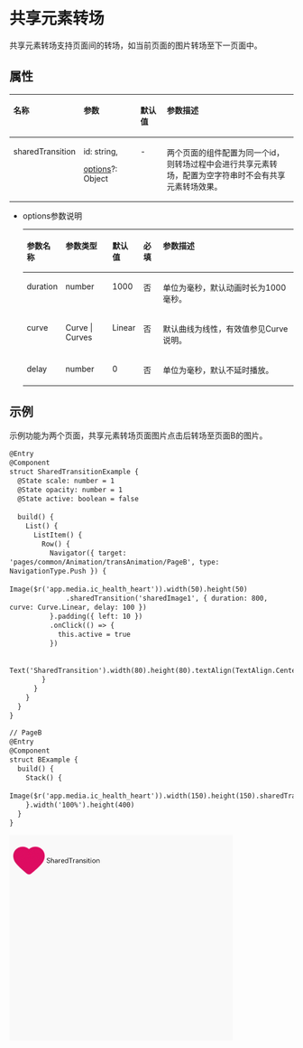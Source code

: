 # 共享元素转场<a name="ZH-CN_TOPIC_0000001166727423"></a>

共享元素转场支持页面间的转场，如当前页面的图片转场至下一页面中。

## 属性<a name="section35901546194017"></a>

<a name="table10667105011521"></a>
<table><thead align="left"><tr id="row373545015217"><th class="cellrowborder" valign="top" width="17.24%" id="mcps1.1.5.1.1"><p id="p19735175011522"><a name="p19735175011522"></a><a name="p19735175011522"></a>名称</p>
</th>
<th class="cellrowborder" valign="top" width="20.880000000000003%" id="mcps1.1.5.1.2"><p id="p7735175085210"><a name="p7735175085210"></a><a name="p7735175085210"></a>参数</p>
</th>
<th class="cellrowborder" valign="top" width="9.91%" id="mcps1.1.5.1.3"><p id="p2735350115217"><a name="p2735350115217"></a><a name="p2735350115217"></a>默认值</p>
</th>
<th class="cellrowborder" valign="top" width="51.970000000000006%" id="mcps1.1.5.1.4"><p id="p10735135018523"><a name="p10735135018523"></a><a name="p10735135018523"></a>参数描述</p>
</th>
</tr>
</thead>
<tbody><tr id="row8735115014526"><td class="cellrowborder" valign="top" width="17.24%" headers="mcps1.1.5.1.1 "><p id="p77355509528"><a name="p77355509528"></a><a name="p77355509528"></a>sharedTransition</p>
</td>
<td class="cellrowborder" valign="top" width="20.880000000000003%" headers="mcps1.1.5.1.2 "><p id="p0573102927"><a name="p0573102927"></a><a name="p0573102927"></a>id: string,</p>
<p id="p1536984417195"><a name="p1536984417195"></a><a name="p1536984417195"></a><a href="#li12109141415716">options</a>?: Object</p>
</td>
<td class="cellrowborder" valign="top" width="9.91%" headers="mcps1.1.5.1.3 "><p id="p1373516508529"><a name="p1373516508529"></a><a name="p1373516508529"></a>-</p>
</td>
<td class="cellrowborder" valign="top" width="51.970000000000006%" headers="mcps1.1.5.1.4 "><p id="p6735650155210"><a name="p6735650155210"></a><a name="p6735650155210"></a>两个页面的组件配置为同一个id，则转场过程中会进行共享元素转场，配置为空字符串时不会有共享元素转场效果。</p>
</td>
</tr>
</tbody>
</table>

-   <a name="li12109141415716"></a>options参数说明

    <a name="table46771650145219"></a>
    <table><thead align="left"><tr id="row13735125055220"><th class="cellrowborder" valign="top" width="13.309999999999999%" id="mcps1.1.6.1.1"><p id="p273585095220"><a name="p273585095220"></a><a name="p273585095220"></a>参数名称</p>
    </th>
    <th class="cellrowborder" valign="top" width="17.59%" id="mcps1.1.6.1.2"><p id="p773525012528"><a name="p773525012528"></a><a name="p773525012528"></a>参数类型</p>
    </th>
    <th class="cellrowborder" valign="top" width="8.99%" id="mcps1.1.6.1.3"><p id="p11735205035220"><a name="p11735205035220"></a><a name="p11735205035220"></a>默认值</p>
    </th>
    <th class="cellrowborder" valign="top" width="7.340000000000001%" id="mcps1.1.6.1.4"><p id="p137357503523"><a name="p137357503523"></a><a name="p137357503523"></a>必填</p>
    </th>
    <th class="cellrowborder" valign="top" width="52.769999999999996%" id="mcps1.1.6.1.5"><p id="p9736250195214"><a name="p9736250195214"></a><a name="p9736250195214"></a>参数描述</p>
    </th>
    </tr>
    </thead>
    <tbody><tr id="row1736115045217"><td class="cellrowborder" valign="top" width="13.309999999999999%" headers="mcps1.1.6.1.1 "><p id="p117364507524"><a name="p117364507524"></a><a name="p117364507524"></a>duration</p>
    </td>
    <td class="cellrowborder" valign="top" width="17.59%" headers="mcps1.1.6.1.2 "><p id="p17736950105212"><a name="p17736950105212"></a><a name="p17736950105212"></a>number</p>
    </td>
    <td class="cellrowborder" valign="top" width="8.99%" headers="mcps1.1.6.1.3 "><p id="p473616508525"><a name="p473616508525"></a><a name="p473616508525"></a>1000</p>
    </td>
    <td class="cellrowborder" valign="top" width="7.340000000000001%" headers="mcps1.1.6.1.4 "><p id="p17361250135213"><a name="p17361250135213"></a><a name="p17361250135213"></a>否</p>
    </td>
    <td class="cellrowborder" valign="top" width="52.769999999999996%" headers="mcps1.1.6.1.5 "><p id="p57361506525"><a name="p57361506525"></a><a name="p57361506525"></a>单位为毫秒，默认动画时长为1000毫秒。</p>
    </td>
    </tr>
    <tr id="row873625025217"><td class="cellrowborder" valign="top" width="13.309999999999999%" headers="mcps1.1.6.1.1 "><p id="p4736165095217"><a name="p4736165095217"></a><a name="p4736165095217"></a>curve</p>
    </td>
    <td class="cellrowborder" valign="top" width="17.59%" headers="mcps1.1.6.1.2 "><p id="p1973614508526"><a name="p1973614508526"></a><a name="p1973614508526"></a>Curve | Curves</p>
    </td>
    <td class="cellrowborder" valign="top" width="8.99%" headers="mcps1.1.6.1.3 "><p id="p1773617505529"><a name="p1773617505529"></a><a name="p1773617505529"></a>Linear</p>
    </td>
    <td class="cellrowborder" valign="top" width="7.340000000000001%" headers="mcps1.1.6.1.4 "><p id="p27361050135213"><a name="p27361050135213"></a><a name="p27361050135213"></a>否</p>
    </td>
    <td class="cellrowborder" valign="top" width="52.769999999999996%" headers="mcps1.1.6.1.5 "><p id="p7736175016521"><a name="p7736175016521"></a><a name="p7736175016521"></a>默认曲线为线性，有效值参见Curve说明。</p>
    </td>
    </tr>
    <tr id="row1473615015525"><td class="cellrowborder" valign="top" width="13.309999999999999%" headers="mcps1.1.6.1.1 "><p id="p19736250175212"><a name="p19736250175212"></a><a name="p19736250175212"></a>delay</p>
    </td>
    <td class="cellrowborder" valign="top" width="17.59%" headers="mcps1.1.6.1.2 "><p id="p07361950105215"><a name="p07361950105215"></a><a name="p07361950105215"></a>number</p>
    </td>
    <td class="cellrowborder" valign="top" width="8.99%" headers="mcps1.1.6.1.3 "><p id="p9736950185217"><a name="p9736950185217"></a><a name="p9736950185217"></a>0</p>
    </td>
    <td class="cellrowborder" valign="top" width="7.340000000000001%" headers="mcps1.1.6.1.4 "><p id="p1473618508529"><a name="p1473618508529"></a><a name="p1473618508529"></a>否</p>
    </td>
    <td class="cellrowborder" valign="top" width="52.769999999999996%" headers="mcps1.1.6.1.5 "><p id="p1173645085210"><a name="p1173645085210"></a><a name="p1173645085210"></a>单位为毫秒，默认不延时播放。</p>
    </td>
    </tr>
    </tbody>
    </table>


## 示例<a name="section34004854112"></a>

示例功能为两个页面，共享元素转场页面图片点击后转场至页面B的图片。

```
@Entry
@Component
struct SharedTransitionExample {
  @State scale: number = 1
  @State opacity: number = 1
  @State active: boolean = false

  build() {
    List() {
      ListItem() {
        Row() {
          Navigator({ target: 'pages/common/Animation/transAnimation/PageB', type: NavigationType.Push }) {
            Image($r('app.media.ic_health_heart')).width(50).height(50)
              .sharedTransition('sharedImage1', { duration: 800, curve: Curve.Linear, delay: 100 })
          }.padding({ left: 10 })
          .onClick(() => {
            this.active = true
          })

          Text('SharedTransition').width(80).height(80).textAlign(TextAlign.Center)
        }
      }
    }
  }
}
```

```
// PageB
@Entry
@Component
struct BExample {
  build() {
    Stack() {
      Image($r('app.media.ic_health_heart')).width(150).height(150).sharedTransition('sharedImage1')
    }.width('100%').height(400)
  }
}
```

![](figures/SharedTransition.gif)

